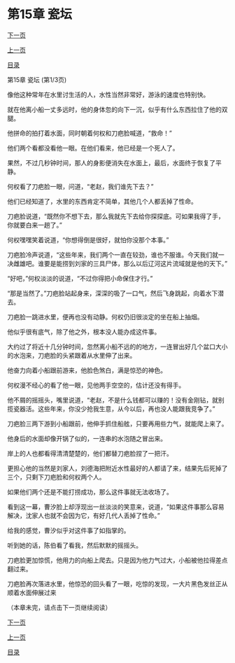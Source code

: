 <h1>第15章    瓷坛</h1>
            <div><p><a href="./43_%E7%AC%AC15%E7%AB%A0_%E7%93%B7%E5%9D%9B.md">下一页</a></p><p><a href="./41_%E7%AC%AC14%E7%AB%A0_%E6%B5%AE%E5%B0%B8.md">上一页</a></p><p><a href="../">目录</a></p></div>
            <div><p>第15章    瓷坛 (第1/3页)</p><p>像他这种常年在水里讨生活的人，水性当然非常好，游泳的速度也特别快。</p><p>就在他离小船一丈多远时，他的身体忽的向下一沉，似乎有什么东西拉住了他的双腿。</p><p>他拼命的拍打着水面，同时朝着何权和刀疤脸喊道，“救命！”</p><p>他们两个看都没看他一眼。在他们看来，他已经是一个死人了。</p><p>果然，不过几秒钟时间，那人的身影便消失在水面上，最后，水面终于恢复了平静。</p><p>何权看了刀疤脸一眼，问道，“老赵，我们谁先下去？”</p><p>他们已经知道了，水里的东西肯定不简单，其他几个人都丢掉了性命。</p><p>刀疤脸说道，“既然你不想下去，那么我就先下去给你探探底。可如果我得了手，你就要白来一趟了。”</p><p>何权嘿嘿笑着说道，“你想得倒是很好，就怕你没那个本事。”</p><p>刀疤脸冷声说道，“这些年来，我们两个一直在较劲，谁也不服谁。今天我们就一决雌雄吧。谁要是能捞到刘家的三具尸体，那么以后辽河这片流域就是他的天下。”</p><p>“好吧，”何权淡淡的说道，“不过你得把小命保住才行。”</p><p>“那是当然了。”刀疤脸站起身来，深深的吸了一口气，然后飞身跳起，向着水下潜去。</p><p>刀疤脸一跳进水里，便再也没有动静。何权仍旧很淡定的坐在船上抽烟。</p><p>他似乎很有底气，除了他之外，根本没人能办成这件事。</p><p>大约过了将近十几分钟时间，忽然离小船不远的的地方，一连冒出好几个盆口大小的水泡来，刀疤脸的头紧跟着从水里伸了出来。</p><p>他奋力向着小船跟前游来，他脸色煞白，满是惊恐的神色。</p><p>何权漫不经心的看了他一眼，见他两手空空的，估计还没有得手。</p><p>他不屑的摇摇头，嘴里说道，“老赵，不是什么钱都可以赚的！没有金刚钻，就别揽瓷器活。这些年来，你没少抢我生意，从今以后，再也没人能跟我竞争了。”</p><p>刀疤脸三两下游到小船跟前，他伸手抓住船舷，只要再用些力气，就能爬上来了。</p><p>他身后的水面却像开锅了似的，一连串的水泡随之冒出来。</p><p>岸上的人也都看得清清楚楚的，他们都替刀疤脸捏了一把汗。</p><p>更担心他的当然是刘家人，刘德海把附近水性最好的人都请了来，结果先后死掉了三个，只剩下刀疤脸和何权两个人。</p><p>如果他们两个还是不能打捞成功，那么这件事就无法收场了。</p><p>看到这一幕，曹汐脸上却浮现出一丝淡淡的笑意来，说道，“如果这件事那么容易解决，沈家人也就不会因为它，有好几代人丢掉了性命。”</p><p>给我的感觉，曹汐似乎对这件事了如指掌的。</p><p>听到她的话，陈伯看了看我，然后默默的摇摇头。</p><p>刀疤脸更加惊慌，他用力的向船上爬去。只是因为他力气过大，小船被他拉得差点翻过来。</p><p>刀疤脸再次落进水里，他惊恐的回头看了一眼，吃惊的发现，一大片黑色发丝正从顺着水面伸展过来</p><p>（本章未完，请点击下一页继续阅读）</p></div>
            <div><p><a href="./43_%E7%AC%AC15%E7%AB%A0_%E7%93%B7%E5%9D%9B.md">下一页</a></p><p><a href="./41_%E7%AC%AC14%E7%AB%A0_%E6%B5%AE%E5%B0%B8.md">上一页</a></p><p><a href="../">目录</a></p></div>